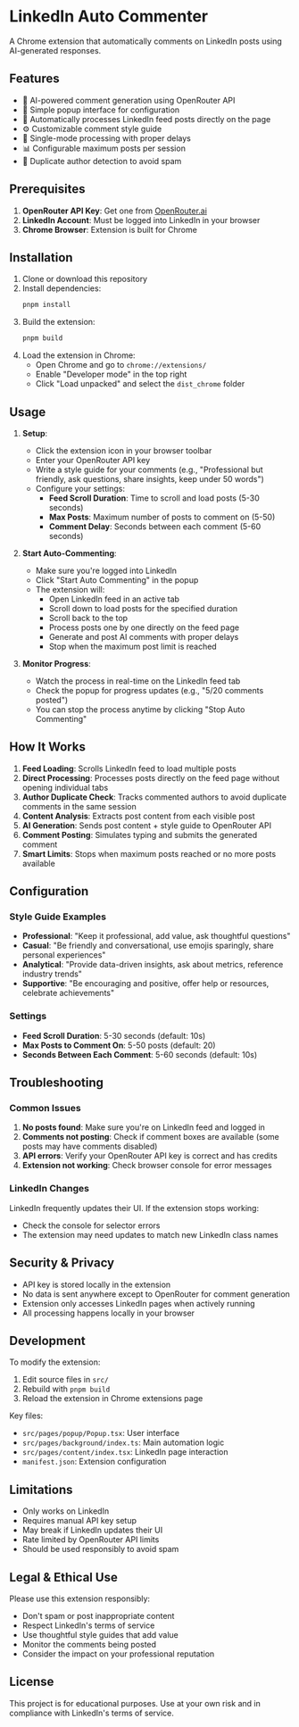 # LinkedIn Auto Commenter

A Chrome extension that automatically comments on LinkedIn posts using AI-generated responses.

## Features

- 🤖 AI-powered comment generation using OpenRouter API
- 📱 Simple popup interface for configuration
- 🎯 Automatically processes LinkedIn feed posts directly on the page
- ⚙️ Customizable comment style guide
- 🔄 Single-mode processing with proper delays
- 📊 Configurable maximum posts per session
- 🚫 Duplicate author detection to avoid spam

## Prerequisites

1. **OpenRouter API Key**: Get one from [OpenRouter.ai](https://openrouter.ai/)
2. **LinkedIn Account**: Must be logged into LinkedIn in your browser
3. **Chrome Browser**: Extension is built for Chrome

## Installation

1. Clone or download this repository
2. Install dependencies:
   ```bash
   pnpm install
   ```
3. Build the extension:
   ```bash
   pnpm build
   ```
4. Load the extension in Chrome:
   - Open Chrome and go to `chrome://extensions/`
   - Enable "Developer mode" in the top right
   - Click "Load unpacked" and select the `dist_chrome` folder

## Usage

1. **Setup**:
   - Click the extension icon in your browser toolbar
   - Enter your OpenRouter API key
   - Write a style guide for your comments (e.g., "Professional but friendly, ask questions, share insights, keep under 50 words")
   - Configure your settings:
     - **Feed Scroll Duration**: Time to scroll and load posts (5-30 seconds)
     - **Max Posts**: Maximum number of posts to comment on (5-50)
     - **Comment Delay**: Seconds between each comment (5-60 seconds)

2. **Start Auto-Commenting**:
   - Make sure you're logged into LinkedIn
   - Click "Start Auto Commenting" in the popup
   - The extension will:
     - Open LinkedIn feed in an active tab
     - Scroll down to load posts for the specified duration
     - Scroll back to the top
     - Process posts one by one directly on the feed page
     - Generate and post AI comments with proper delays
     - Stop when the maximum post limit is reached

3. **Monitor Progress**:
   - Watch the process in real-time on the LinkedIn feed tab
   - Check the popup for progress updates (e.g., "5/20 comments posted")
   - You can stop the process anytime by clicking "Stop Auto Commenting"

## How It Works

1. **Feed Loading**: Scrolls LinkedIn feed to load multiple posts
2. **Direct Processing**: Processes posts directly on the feed page without opening individual tabs
3. **Author Duplicate Check**: Tracks commented authors to avoid duplicate comments in the same session
4. **Content Analysis**: Extracts post content from each visible post
5. **AI Generation**: Sends post content + style guide to OpenRouter API
6. **Comment Posting**: Simulates typing and submits the generated comment
7. **Smart Limits**: Stops when maximum posts reached or no more posts available

## Configuration

### Style Guide Examples

- **Professional**: "Keep it professional, add value, ask thoughtful questions"
- **Casual**: "Be friendly and conversational, use emojis sparingly, share personal experiences"
- **Analytical**: "Provide data-driven insights, ask about metrics, reference industry trends"
- **Supportive**: "Be encouraging and positive, offer help or resources, celebrate achievements"

### Settings

- **Feed Scroll Duration**: 5-30 seconds (default: 10s)
- **Max Posts to Comment On**: 5-50 posts (default: 20)
- **Seconds Between Each Comment**: 5-60 seconds (default: 10s)

## Troubleshooting

### Common Issues

1. **No posts found**: Make sure you're on LinkedIn feed and logged in
2. **Comments not posting**: Check if comment boxes are available (some posts may have comments disabled)
3. **API errors**: Verify your OpenRouter API key is correct and has credits
4. **Extension not working**: Check browser console for error messages

### LinkedIn Changes

LinkedIn frequently updates their UI. If the extension stops working:
- Check the console for selector errors
- The extension may need updates to match new LinkedIn class names

## Security & Privacy

- API key is stored locally in the extension
- No data is sent anywhere except to OpenRouter for comment generation
- Extension only accesses LinkedIn pages when actively running
- All processing happens locally in your browser

## Development

To modify the extension:

1. Edit source files in `src/`
2. Rebuild with `pnpm build`
3. Reload the extension in Chrome extensions page

Key files:
- `src/pages/popup/Popup.tsx`: User interface
- `src/pages/background/index.ts`: Main automation logic
- `src/pages/content/index.tsx`: LinkedIn page interaction
- `manifest.json`: Extension configuration

## Limitations

- Only works on LinkedIn
- Requires manual API key setup
- May break if LinkedIn updates their UI
- Rate limited by OpenRouter API limits
- Should be used responsibly to avoid spam

## Legal & Ethical Use

Please use this extension responsibly:
- Don't spam or post inappropriate content
- Respect LinkedIn's terms of service
- Use thoughtful style guides that add value
- Monitor the comments being posted
- Consider the impact on your professional reputation

## License

This project is for educational purposes. Use at your own risk and in compliance with LinkedIn's terms of service.
